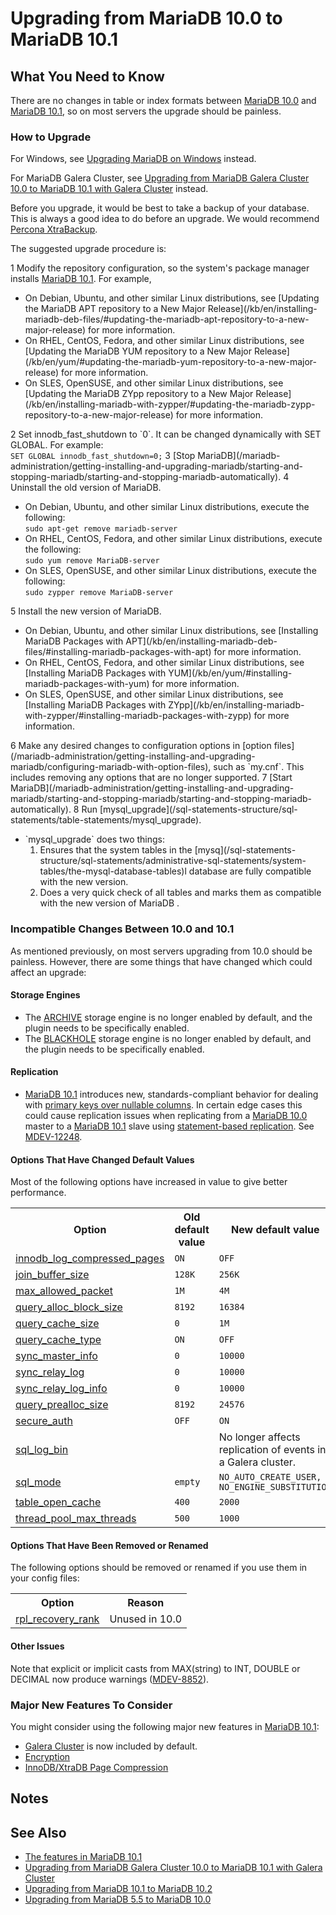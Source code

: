 # Upgrading from MariaDB 10.0 to MariaDB 10.1

## What You Need to Know

There are no changes in table or index formats between [MariaDB 10.0](/kb/en/what-is-mariadb-100/) and [MariaDB
10.1](/kb/en/what-is-mariadb-101/), so on most servers the upgrade should be painless.

### How to Upgrade

For Windows, see [Upgrading MariaDB on Windows](/mariadb-administration/getting-installing-and-upgrading-mariadb/upgrading/upgrading-mariadb-on-windows) instead.

For MariaDB Galera Cluster, see [Upgrading from MariaDB Galera Cluster 10.0 to MariaDB 10.1 with Galera Cluster](/replication/galera-cluster/upgrading-galera-cluster/upgrading-galera-cluster-upgrading-from-mariadb-galera-cluster-100-to-maria) instead.

Before you upgrade, it would be best to take a backup of your database. This is always a good idea to do before an upgrade. We would recommend [Percona XtraBackup](/kb/en/backup-restore-and-import-clients-percona-xtrabackup/).

The suggested upgrade procedure is:

1 Modify the repository configuration, so the system's package manager installs [MariaDB 10.1](/kb/en/what-is-mariadb-101/). For example,
<ul start="1"><li>On Debian, Ubuntu, and other similar Linux distributions, see [Updating the MariaDB APT repository to a New Major Release](/kb/en/installing-mariadb-deb-files/#updating-the-mariadb-apt-repository-to-a-new-major-release) for more information.
</li><li>On RHEL, CentOS, Fedora, and other similar Linux distributions, see [Updating the MariaDB YUM repository to a New Major Release](/kb/en/yum/#updating-the-mariadb-yum-repository-to-a-new-major-release) for more information.
</li><li>On SLES, OpenSUSE, and other similar Linux distributions, see [Updating the MariaDB ZYpp repository to a New Major Release](/kb/en/installing-mariadb-with-zypper/#updating-the-mariadb-zypp-repository-to-a-new-major-release) for more information.
</li></ul>
2 Set <a undefined>innodb_fast_shutdown</a> to `0`. It can be changed dynamically with <a undefined>SET GLOBAL</a>. For example: <br>
<code class="fixed" style="white-space:pre-wrap">SET GLOBAL innodb_fast_shutdown=0;</code>
3 [Stop MariaDB](/mariadb-administration/getting-installing-and-upgrading-mariadb/starting-and-stopping-mariadb/starting-and-stopping-mariadb-automatically).
4 Uninstall the old version of MariaDB.
<ul start="1"><li>On Debian, Ubuntu, and other similar Linux distributions, execute the following: <br>
<code class="fixed" style="white-space:pre-wrap">sudo apt-get remove mariadb-server</code>
</li><li>On RHEL, CentOS, Fedora, and other similar Linux distributions, execute the following: <br>
<code class="fixed" style="white-space:pre-wrap">sudo yum remove MariaDB-server</code>
</li><li>On SLES, OpenSUSE, and other similar Linux distributions, execute the following: <br>
<code class="fixed" style="white-space:pre-wrap">sudo zypper remove MariaDB-server</code>
</li></ul>
5 Install the new version of MariaDB.
<ul start="1"><li>On Debian, Ubuntu, and other similar Linux distributions, see [Installing MariaDB Packages with APT](/kb/en/installing-mariadb-deb-files/#installing-mariadb-packages-with-apt) for more information.
</li><li>On RHEL, CentOS, Fedora, and other similar Linux distributions, see [Installing MariaDB Packages with YUM](/kb/en/yum/#installing-mariadb-packages-with-yum) for more information.
</li><li>On SLES, OpenSUSE, and other similar Linux distributions, see [Installing MariaDB Packages with ZYpp](/kb/en/installing-mariadb-with-zypper/#installing-mariadb-packages-with-zypp) for more information.
</li></ul>
6 Make any desired changes to configuration options in [option files](/mariadb-administration/getting-installing-and-upgrading-mariadb/configuring-mariadb-with-option-files), such as `my.cnf`. This includes removing any options that are no longer supported.
7 [Start MariaDB](/mariadb-administration/getting-installing-and-upgrading-mariadb/starting-and-stopping-mariadb/starting-and-stopping-mariadb-automatically).
8 Run [mysql_upgrade](/sql-statements-structure/sql-statements/table-statements/mysql_upgrade).
<ul start="1"><li>`mysql_upgrade` does two things:
<ol start="1"><li>Ensures that the system tables in the [mysq](/sql-statements-structure/sql-statements/administrative-sql-statements/system-tables/the-mysql-database-tables)l database are fully compatible with the new version.
</li><li>Does a very quick check of all tables and marks them as compatible with the new version of MariaDB .
</li></ol>
</li></ul>

### Incompatible Changes Between 10.0 and 10.1

As mentioned previously, on most servers upgrading from 10.0 should be painless.
However, there are some things that have changed which could affect an upgrade:

#### Storage Engines

- The [ARCHIVE](/columns-storage-engines-and-plugins/storage-engines/archive) storage engine is no longer enabled by default, and the plugin needs to be specifically enabled.
- The [BLACKHOLE](/columns-storage-engines-and-plugins/storage-engines/blackhole) storage engine is no longer enabled by default, and the plugin needs to be specifically enabled.

#### Replication

- [MariaDB 10.1](/kb/en/what-is-mariadb-101/) introduces new, standards-compliant behavior for dealing with [primary keys over nullable columns](/replication/optimization-and-tuning/optimization-and-indexes/primary-keys-with-nullable-columns). In certain edge cases this could cause replication issues when replicating from a [MariaDB 10.0](/kb/en/what-is-mariadb-100/) master to a [MariaDB 10.1](/kb/en/what-is-mariadb-101/) slave using [statement-based replication](/kb/en/binary-log-formats/#statement-based). See [MDEV-12248](https://jira.mariadb.org/browse/MDEV-12248).

#### Options That Have Changed Default Values

Most of the following options have increased in value to give better performance.

<table><tbody><tr><th>Option</th><th>Old default value</th><th>New default value</th></tr>
<tr><td><a href="/kb/en/xtradbinnodb-server-system-variables/#innodb_log_compressed_pages">innodb_log_compressed_pages</a></td><td><code>ON</code></td><td><code>OFF</code></td></tr>
<tr><td><a href="/kb/en/server-system-variables/#join_buffer_size">join_buffer_size</a></td><td><code>128K</code></td><td><code>256K</code></td></tr>
<tr><td><a href="/kb/en/server-system-variables/#max_allowed_packet">max_allowed_packet</a></td><td><code>1M</code></td><td><code>4M</code></td></tr>
<tr><td><a href="/kb/en/server-system-variables/#query_alloc_block_size">query_alloc_block_size</a></td><td><code>8192</code></td><td><code>16384</code></td></tr>
<tr><td><a href="/kb/en/server-system-variables/#query_cache_size">query_cache_size</a></td><td><code>0</code></td><td><code>1M</code></td></tr>
<tr><td><a href="/kb/en/server-system-variables/#query_cache_type">query_cache_type</a></td><td><code>ON</code></td><td><code>OFF</code></td></tr>
<tr><td><a href="/kb/en/replication-and-binary-log-server-system-variables/#sync_master_info">sync_master_info</a></td><td><code>0</code></td><td><code>10000</code></td></tr>
<tr><td><a href="/kb/en/replication-and-binary-log-server-system-variables/#sync_relay_log">sync_relay_log</a></td><td><code>0</code></td><td><code>10000</code></td></tr>
<tr><td><a href="/kb/en/replication-and-binary-log-server-system-variables/#sync_relay_log_info">sync_relay_log_info</a></td><td><code>0</code></td><td><code>10000</code></td></tr>
<tr><td><a href="/kb/en/server-system-variables/#query_prealloc_size">query_prealloc_size</a></td><td><code>8192</code></td><td><code>24576</code></td></tr>
<tr><td><a href="/kb/en/server-system-variables/#secure_auth">secure_auth</a></td><td><code>OFF</code></td><td><code>ON</code></td></tr>
<tr><td><a href="/kb/en/replication-and-binary-log-server-system-variables/#sql_log_bin">sql_log_bin</a></td><td></td><td>No longer affects replication of events in a Galera cluster.</td></tr>
<tr><td><a href="/kb/en/server-system-variables/#sql_mode">sql_mode</a></td><td><code>empty</code></td><td><code>NO_AUTO_CREATE_USER, NO_ENGINE_SUBSTITUTION</code></td></tr>
<tr><td><a href="/kb/en/server-system-variables/#table_open_cache">table_open_cache</a></td><td><code>400</code></td><td><code>2000</code></td></tr>
<tr><td><a href="/kb/en/server-system-variables/#thread_pool_max_threads">thread_pool_max_threads</a></td><td><code>500</code></td><td><code>1000</code></td></tr>
</tbody></table>

#### Options That Have Been Removed or Renamed

The following options should be removed or renamed if you use them in your config files:

<table><tbody><tr><th>Option</th><th>Reason</th></tr>
<tr><td><a href="/kb/en/server-system-variables/#rpl_recovery_rank">rpl_recovery_rank</a></td><td>Unused in 10.0</td></tr>
</tbody></table>

#### Other Issues

Note that explicit or implicit casts from MAX(string) to INT, DOUBLE or DECIMAL now produce warnings ([MDEV-8852](https://jira.mariadb.org/browse/MDEV-8852)).

### Major New Features To Consider

You might consider using the following major new features in [MariaDB 10.1](/kb/en/what-is-mariadb-101/):

- [Galera Cluster](/kb/en/galera/) is now included by default.
- [Encryption](/kb/en/data-at-rest-encryption/)
- [InnoDB/XtraDB Page Compression](/kb/en/compression/)

## Notes



## See Also

- [The features in MariaDB 10.1](/kb/en/what-is-mariadb-101/)
- [Upgrading from MariaDB Galera Cluster 10.0 to MariaDB 10.1 with Galera Cluster](/replication/galera-cluster/upgrading-galera-cluster/upgrading-galera-cluster-upgrading-from-mariadb-galera-cluster-100-to-maria)
- [Upgrading from MariaDB 10.1 to MariaDB 10.2](/mariadb-administration/getting-installing-and-upgrading-mariadb/upgrading/upgrading-from-mariadb-101-to-mariadb-102)
- [Upgrading from MariaDB 5.5 to MariaDB 10.0](/mariadb-administration/getting-installing-and-upgrading-mariadb/upgrading/upgrading-from-mariadb-55-to-mariadb-100)